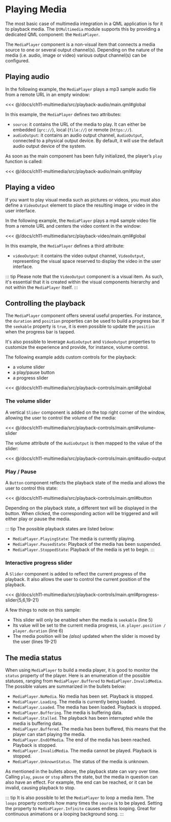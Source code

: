 # Playing Media

The most basic case of multimedia integration in a QML application is for it to playback media. The `QtMultimedia` module supports this by providing a dedicated QML component: the `MediaPlayer`.

The `MediaPlayer` component is a non-visual item that connects a media source to one or several output channel(s). Depending on the nature of the media (i.e. audio, image or video) various output channel(s) can be configured.

## Playing audio

In the following example, the `MediaPlayer` plays a mp3 sample audio file from a remote URL in an empty window:

<<< @/docs/ch11-multimedia/src/playback-audio/main.qml#global

In this example, the `MediaPlayer` defines two attributes: 

- `source`: it contains the URL of the media to play. It can either be embedded (`qrc://`), local (`file://`) or remote (`https://`).
- `audioOutput`: it contains an audio output channel, `AudioOutput`, connected to a physical output device. By default, it will use the default audio output device of the system.

As soon as the main component has been fully initialized, the player’s `play` function is called:

<<< @/docs/ch11-multimedia/src/playback-audio/main.qml#play


## Playing a video

If you want to play visual media such as pictures or videos, you must also define a `VideoOutput` element to place the resulting image or video in the user interface.

In the following example, the `MediaPlayer` plays a mp4 sample video file from a remote URL and centers the video content in the window:

<<< @/docs/ch11-multimedia/src/playback-video/main.qml#global

In this example, the `MediaPlayer` defines a third attribute:

- `videoOutput`: it contains the video output channel, `VideoOutput`, representing the visual space reserved to display the video in the user interface.

::: tip
Please note that the `VideoOutput` component is a visual item. As such, it's essential that it is created within the visual components hierarchy and not within the `MediaPlayer` itself.
:::


## Controlling the playback

The `MediaPlayer` component offers several useful properties. For instance, the `duration` and `position` properties can be used to build a progress bar. If the `seekable` property is `true`, it is even possible to update the `position` when the progress bar is tapped.

It's also possible to leverage `AudioOutput` and `VideoOutput` properties to customize the experience and provide, for instance, volume control.

The following example adds custom controls for the playback:

* a volume slider
* a play/pause button
* a progress slider

<<< @/docs/ch11-multimedia/src/playback-controls/main.qml#global

### The volume slider
A vertical `Slider` component is added on the top right corner of the window, allowing the user to control the volume of the media:

<<< @/docs/ch11-multimedia/src/playback-controls/main.qml#volume-slider

The volume attribute of the `AudioOutput` is then mapped to the value of the slider:

<<< @/docs/ch11-multimedia/src/playback-controls/main.qml#audio-output

### Play / Pause

A `Button` component reflects the playback state of the media and allows the user to control this state: 

<<< @/docs/ch11-multimedia/src/playback-controls/main.qml#button

Depending on the playback state, a different text will be displayed in the button. When clicked, the corresponding action will be triggered and will either play or pause the media.

::: tip
The possible playback states are listed below: 
* `MediaPlayer.PlayingState`: The media is currently playing.
* `MediaPlayer.PausedState`: Playback of the media has been suspended.
* `MediaPlayer.StoppedState`: Playback of the media is yet to begin.
::: 


### Interactive progress slider

A `Slider` component is added to reflect the current progress of the playback. It also allows the user to control the current position of the playback.

<<< @/docs/ch11-multimedia/src/playback-controls/main.qml#progress-slider{5,6,19-21}

A few things to note on this sample: 
* This slider will only be enabled when the media is `seekable` (line 5)
* Its value will be set to the current media progress, i.e. `player.position / player.duration` (line 6)
* The media position will be *(also)* updated when the slider is moved by the user (lines 19-21)

## The media status

When using `MediaPlayer` to build a media player, it is good to monitor the `status` property of the player. Here is an enumeration of the possible statuses, ranging from `MediaPlayer.Buffered` to `MediaPlayer.InvalidMedia`. The possible values are summarized in the bullets below:

* `MediaPlayer.NoMedia`. No media has been set. Playback is stopped.
* `MediaPlayer.Loading`. The media is currently being loaded.
* `MediaPlayer.Loaded`. The media has been loaded. Playback is stopped.
* `MediaPlayer.Buffering`. The media is buffering data.
* `MediaPlayer.Stalled`. The playback has been interrupted while the media is buffering data.
* `MediaPlayer.Buffered`. The media has been buffered, this means that the player can start playing the media.
* `MediaPlayer.EndOfMedia`. The end of the media has been reached. Playback is stopped.
* `MediaPlayer.InvalidMedia`. The media cannot be played. Playback is stopped.
* `MediaPlayer.UnknownStatus`. The status of the media is unknown.

As mentioned in the bullets above, the playback state can vary over time. Calling `play`, `pause` or `stop` alters the state, but the media in question can also have an effect. For example, the end can be reached, or it can be invalid, causing playback to stop. 

::: tip
It is also possible to let the `MediaPlayer` to loop a media item. The `loops` property controls how many times the `source` is to be played. Setting the property to `MediaPlayer.Infinite` causes endless looping. Great for continuous animations or a looping background song.
:::
